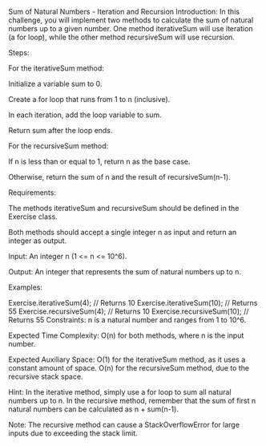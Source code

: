 Sum of Natural Numbers - Iteration and Recursion
Introduction: In this challenge, you will implement two methods to calculate the sum of natural numbers up to a given number. One method iterativeSum will use iteration (a for loop), while the other method recursiveSum will use recursion.

Steps:

For the iterativeSum method:

Initialize a variable sum to 0.

Create a for loop that runs from 1 to n (inclusive).

In each iteration, add the loop variable to sum.

Return sum after the loop ends.

For the recursiveSum method:

If n is less than or equal to 1, return n as the base case.

Otherwise, return the sum of n and the result of recursiveSum(n-1).

Requirements:

The methods iterativeSum and recursiveSum should be defined in the Exercise class.

Both methods should accept a single integer n as input and return an integer as output.

Input: An integer n (1 <= n <= 10^6).

Output: An integer that represents the sum of natural numbers up to n.

Examples:

Exercise.iterativeSum(4); // Returns 10
Exercise.iterativeSum(10); // Returns 55
Exercise.recursiveSum(4); // Returns 10
Exercise.recursiveSum(10); // Returns 55
Constraints: n is a natural number and ranges from 1 to 10^6.

Expected Time Complexity: O(n) for both methods, where n is the input number.

Expected Auxiliary Space: O(1) for the iterativeSum method, as it uses a constant amount of space. O(n) for the recursiveSum method, due to the recursive stack space.

Hint: In the iterative method, simply use a for loop to sum all natural numbers up to n. In the recursive method, remember that the sum of first n natural numbers can be calculated as n + sum(n-1).

Note: The recursive method can cause a StackOverflowError for large inputs due to exceeding the stack limit.

